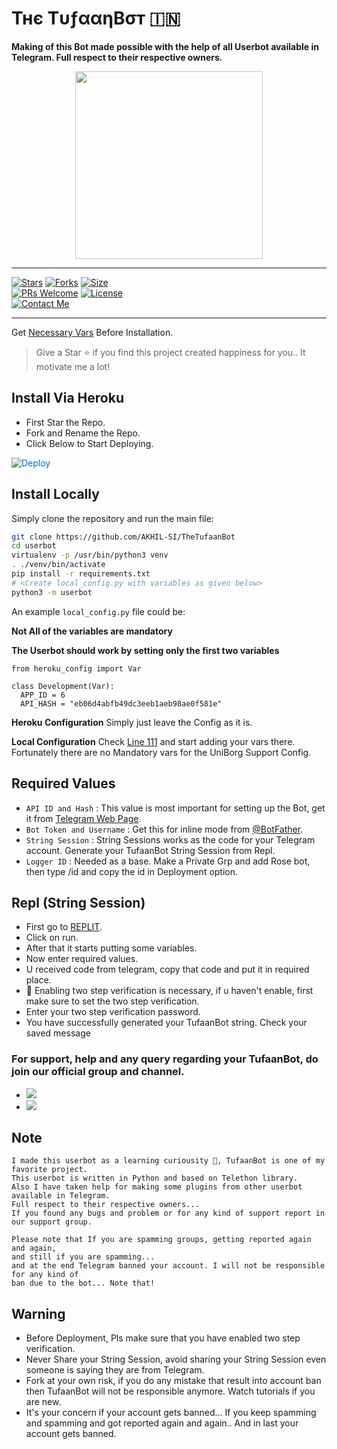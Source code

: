 # Тнє ТυƒααηBσт 🇮🇳
<b>Making of this Bot made possible with the help of all Userbot available in Telegram. 
     Full respect to their respective owners.</b>
</p>
<p align="center">
  <a href="#"><img src="https://te.legra.ph/file/366d26c78e57219e69e73.jpg" width="300" height="300"></a> </br>
  

------
[![Stars](https://img.shields.io/github/stars/AKHIL-SI/TheTufaanBot?style=flat-square&color=yellow)](https://github.com/AKHIL-SI/TheTufaanBot/stargazers)
[![Forks](https://img.shields.io/github/forks/AKHIL-SI/TheTufaanBot?style=flat-square&color=orange)](https://github.com/AKHIL-SI/TheTufaanBot/fork)
[![Size](https://img.shields.io/github/repo-size/AKHIL-SI/TheTufaanBot?style=flat-square&color=green)](https://github.com/AKHIL-SI/TheTufaanBot/size)   
[![PRs Welcome](https://img.shields.io/badge/PRs-welcome-brightgreen.svg?style=flat-square)](https://makeapullrequest.com)
[![License](https://img.shields.io/badge/License-AGPL-blue)](https://github.com/AKHIL-SI/TheTufaanBot/blob/main/LICENSE)   
[![Contact Me](https://img.shields.io/badge/Telegram-Contact%20Me-informational)](https://t.me/AkHiL_SI)

------

Get [Necessary Vars](#required-values) Before Installation. 
 > Give a Star ⭐ if you find this project created happiness for you.. 
   It motivate me a lot! 

## Install Via Heroku

- First Star the Repo. 
- Fork and Rename the Repo. 
- Click Below to Start Deploying. 

<a href="https://heroku.com/deploy/" rel="nofollow" style="background-color: initial; box-sizing: border-box; color: #0366d6; text-decoration-line: none;"><img alt="Deploy" data-canonical-src="https://www.herokucdn.com/deploy/button.svg" src="https://camo.githubusercontent.com/83b0e95b38892b49184e07ad572c94c8038323fb/68747470733a2f2f7777772e6865726f6b7563646e2e636f6d2f6465706c6f792f627574746f6e2e737667" style="border-style: none; box-sizing: initial; max-width: 100%;" /></a></div>
</a>

## Install Locally

Simply clone the repository and run the main file:
```sh
git clone https://github.com/AKHIL-SI/TheTufaanBot
cd userbot
virtualenv -p /usr/bin/python3 venv
. ./venv/bin/activate
pip install -r requirements.txt
# <Create local_config.py with variables as given below>
python3 -m userbot
```

An example `local_config.py` file could be:

**Not All of the variables are mandatory**

__The Userbot should work by setting only the first two variables__

```python3
from heroku_config import Var

class Development(Var):
  APP_ID = 6
  API_HASH = "eb06d4abfb49dc3eeb1aeb98ae0f581e"
```

**Heroku Configuration**
Simply just leave the Config as it is.

**Local Configuration**
Check [Line 111](https://github.com/Total-Noob-69/X-tra-Telegram/blob/master/userbot/uniborgConfig.py#L111) and start adding your vars there.
Fortunately there are no Mandatory vars for the UniBorg Support Config.

## Required Values

- `API ID and Hash` : This value is most important for setting up the Bot, get it from [Telegram Web Page](https://my.telegram.org/auth).
- `Bot Token and Username` : Get this for inline mode from [@BotFather](https://t.me/botfather). 
- `String Session` : String Sessions works as the code for your Telegram account. Generate your TufaanBot String Session from Repl. 
- `Logger ID` : Needed as a base. Make a Private Grp and add Rose bot, then type /id and copy the id in Deployment option.

## Repl (String Session) 

- First go to [REPLIT](https://replit.com/@akhilsi/TUFAANBOT#main.py).
- Click on run.
- After that it starts putting some variables.
- Now enter required values.
- U received code from telegram, copy that code and put it in required place.
- 👀 Enabling two step verification is necessary, if u haven't enable, first make sure to set the two step verification.
- Enter your two step verification password.
- You have successfully generated your TufaanBot string. Check your saved message

### For support, help and any query regarding your TufaanBot, do join our official group and channel. 

- <a href="https://t.me/TufaanBot_Support"><img src="https://img.shields.io/badge/Join-Telegram%20Group-blue.svg?logo=telegram"></a>
- <a href="https://t.me/TufaanBot_Updates"><img src="https://img.shields.io/badge/Join-Telegram%20Channel-red.svg?logo=Telegram"></a>

## Note 

```
I made this userbot as a learning curiousity 👀, TufaanBot is one of my favorite project.
This userbot is written in Python and based on Telethon library.
Also I have taken help for making some plugins from other userbot available in Telegram.
Full respect to their respective owners... 
If you found any bugs and problem or for any kind of support report in our support group. 

Please note that If you are spamming groups, getting reported again and again, 
and still if you are spamming... 
and at the end Telegram banned your account. I will not be responsible for any kind of
ban due to the bot... Note that!

```

## Warning

  - Before Deployment, Pls make sure that you have enabled two step verification.
  - Never Share your String Session, avoid sharing your String Session even someone is saying they are from Telegram. 
  - Fork at your own risk, if you do any mistake that result into account ban then TufaanBot will not be responsible anymore. Watch tutorials if you are new.
  - It's your concern if your account gets banned... If you keep spamming and spamming and got reported again and again.. And in last your account gets banned. 

